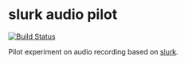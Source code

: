 # slurk audio pilot

[![Build Status](https://travis-ci.com/clp-research/slurk-audio-pilot.svg?branch=master)](https://travis-ci.com/clp-research/slurk-audio-pilot)

Pilot experiment on audio recording based on [slurk](https://github.com/clp-research/slurk).
